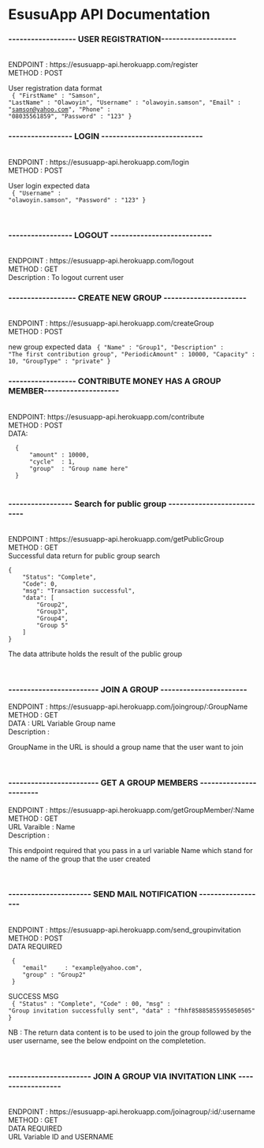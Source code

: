 # EsusuApp API Documentation

<h3>------------------ USER REGISTRATION-------------------- </h3><br>
ENDPOINT : https://esusuapp-api.herokuapp.com/register <br>
METHOD   : POST<br>

User registration data format <br>
<code>
	{
		"FirstName" : "Samson", 
		"LastName" : "Olawoyin",
		"Username" : "olawoyin.samson",
		"Email"    : "samson@yahoo.com",
		"Phone"    : "08035561859",
		"Password" : "123"
	}
</code>
<br>

<h3>----------------- LOGIN ---------------------------</h3><br>
ENDPOINT : https://esusuapp-api.herokuapp.com/login <br>
METHOD   : POST <br>

User login expected data <br>
<code>
	{
		"Username" : "olawoyin.samson",
		"Password" : "123"
	}
</code>

<br>
<h3>----------------- LOGOUT ---------------------------</h3><br>
ENDPOINT : https://esusuapp-api.herokuapp.com/logout <br>
METHOD   : GET <br>
Description : To logout current user
<br>

<h3>------------------ CREATE NEW GROUP ----------------------</h3> <br>
ENDPOINT : https://esusuapp-api.herokuapp.com/createGroup  <br>
METHOD   : POST<br>

new group expected data
<code>
	{
		"Name" : "Group1",
		"Description" : "The first contribution group",
		"PeriodicAmount" : 10000,
		"Capacity"    : 10,
		"GroupType"    : "private"
	}
</code>
<br>

<h3>------------------ CONTRIBUTE MONEY HAS A GROUP MEMBER--------------------</h3><br>
ENDPOINT: https://esusuapp-api.herokuapp.com/contribute<br>
METHOD  : POST <br>
DATA: <br>
<code>
  {
	  "amount" : 10000,
	  "cycle"  : 1,
	  "group"  : "Group name here" 
  }
</code>
<br>

<h3>----------------- Search for public group ---------------------------</h3><br>
ENDPOINT : https://esusuapp-api.herokuapp.com/getPublicGroup <br>
METHOD   : GET <br>
Successful data return for public group search <br>
<code>
{
	"Status": "Complete",
	"Code": 0,
	"msg": "Transaction successful",
	"data": [
		"Group2",
		"Group3",
		"Group4",
		"Group 5"
	]
}
</code>

The data attribute holds the result of the public group

<br>
<h3>------------------------ JOIN A GROUP -----------------------</h3>
ENDPOINT : https://esusuapp-api.herokuapp.com/joingroup/:GroupName <bR>
METHOD   : GET <br>
DATA : URL Variable Group name <br>
Description : <p>GroupName in the URL is should a group name that the user want to join</p>
<br>

<h3>------------------------ GET A GROUP MEMBERS -----------------------</h3>
ENDPOINT : https://esusuapp-api.herokuapp.com/getGroupMember/:Name <br>
METHOD   : GET <br>
URL Varaible : Name <br>
Description :  <p>This endpoint required that you pass in a url variable Name which stand for the name of the group that the user created </p>

<br>
<h3>---------------------- SEND MAIL NOTIFICATION ------------------</h3> <br>
ENDPOINT : https://esusuapp-api.herokuapp.com/send_groupinvitation <br>
METHOD  : POST <br>
DATA REQUIRED <br>
<code>
 {
	"email"     : "example@yahoo.com",
	"group" : "Group2"
 }
</code>

SUCCESS MSG <br>
<code>
 {
	"Status"     : "Complete",
	"Code"       : 00,
	"msg"        : "Group invitation successfully sent",
	"data"       : "fhhf85885855955050505"
}
</code>
<p>NB : The return data content is to be used to join the group followed by the user username, see the below endpoint on the completetion.  </p>
<br>


<h3>---------------------- JOIN  A GROUP VIA INVITATION LINK ------------------ </h3> <br>
ENDPOINT : https://esusuapp-api.herokuapp.com/joinagroup/:id/:username <br>
METHOD   : GET <br>
DATA REQUIRED <br>
	URL Variable ID and USERNAME



